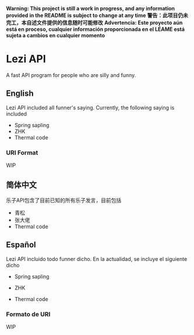 **Warning: This project is still a work in progress, and any information provided in the README is subject to change at any time**
**警告：此项目仍未完工，本自述文件提供的信息随时可能修改**
**Advertencia: Este proyecto aún está en proceso, cualquier información proporcionada en el LÉAME está sujeta a cambios en cualquier momento**

# Lezi API
A fast API program for people who are silly and funny.

## English

Lezi API included all funner's saying. Currently, the following saying is included

- Spring sapling
- ZHK
- Thermal code

### URI Format

WIP

## 简体中文

乐子API包含了目前已知的所有乐子发言，目前包括

- 青松
- 张大佬
- Thermal code

## Español

Lezi API incluido todo funner dicho. En la actualidad, se incluye el siguiente dicho

- Spring sapling
  
- ZHK
  
- Thermal code
  

### Formato de URI

WIP
